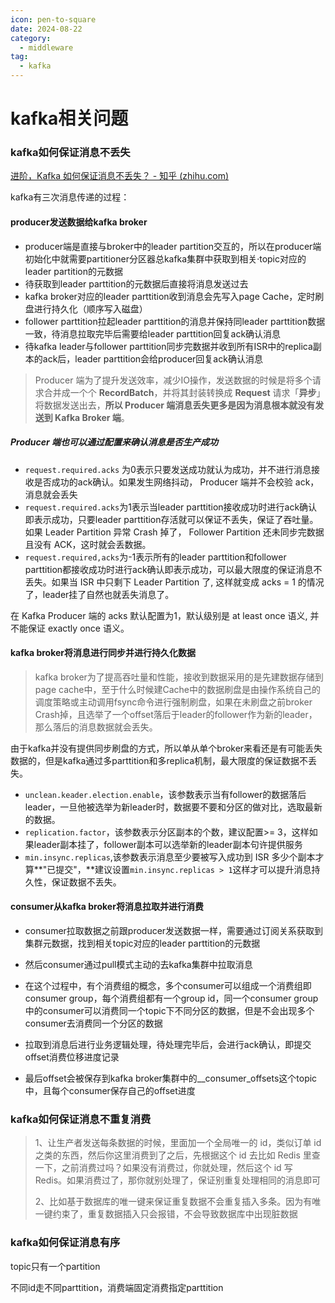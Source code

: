```yaml
---
icon: pen-to-square
date: 2024-08-22
category:
  - middleware
tag:
  - kafka
---
```

# kafka相关问题

### kafka如何保证消息不丢失

[进阶，Kafka 如何保证消息不丢失？ - 知乎 (zhihu.com)](https://zhuanlan.zhihu.com/p/459610418)

kafka有三次消息传递的过程：

#### producer发送数据给kafka broker

- producer端是直接与broker中的leader partition交互的，所以在producer端初始化中就需要partitioner分区器总kafka集群中获取到相关·topic对应的leader partition的元数据
- 待获取到leader parttition的元数据后直接将消息发送过去
- kafka broker对应的leader parttition收到消息会先写入page Cache，定时刷盘进行持久化（顺序写入磁盘）
- follower parttition拉起leader parttition的消息并保持同leader parttition数据一致，待消息拉取完毕后需要给leader parttition回复ack确认消息
- 待kafka leader与follower parttition同步完数据并收到所有ISR中的replica副本的ack后，leader parttition会给producer回复ack确认消息

> Producer 端为了提升发送效率，减少IO操作，发送数据的时候是将多个请求合并成一个个 **RecordBatch**，并将其封装转换成 **Request** 请求「**异步**」将数据发送出去，**所以 Producer 端消息丢失更多是因为消息根本就没有发送到 Kafka Broker 端**。

##### Producer 端也可以通过配置来确认消息是否生产成功

- `request.required.acks` 为0表示只要发送成功就认为成功，并不进行消息接收是否成功的ack确认。如果发生网络抖动， Producer 端并不会校验 ack，消息就会丢失
- `request.required.acks`为1表示当leader parttition接收成功时进行ack确认即表示成功，只要leader parttition存活就可以保证不丢失，保证了吞吐量。如果 Leader Partition 异常 Crash 掉了， Follower Partition 还未同步完数据且没有 ACK，这时就会丢数据。
- `request.required,acks`为-1表示所有的leader parttition和follower parttition都接收成功时进行ack确认即表示成功，可以最大限度的保证消息不丢失。如果当 ISR 中只剩下 Leader Partition 了, 这样就变成 acks = 1 的情况了，leader挂了自然也就丢失消息了。

在 Kafka Producer 端的 acks 默认配置为1，默认级别是 at least once 语义, 并不能保证 exactly once 语义。



#### kafka broker将消息进行同步并进行持久化数据

> kafka broker为了提高吞吐量和性能，接收到数据采用的是先建数据存储到page cache中，至于什么时候建Cache中的数据刷盘是由操作系统自己的调度策略或主动调用fsync命令进行强制刷盘，如果在未刷盘之前broker Crash掉，且选举了一个offset落后于leader的follower作为新的leader，那么落后的消息数据就会丢失。

​		由于kafka并没有提供同步刷盘的方式，所以单从单个broker来看还是有可能丢失数据的，但是kafka通过多parttition和多replica机制，最大限度的保证数据不丢失。

- `unclean.keader.election.enable`，该参数表示当有follower的数据落后leader，一旦他被选举为新leader时，数据要不要和分区的做对比，选取最新的数据。
- `replication.factor`，该参数表示分区副本的个数，建议配置>= 3，这样如果leader副本挂了，follower副本可以选举新的leader副本句许提供服务
- `min.insync.replicas`,该参数表示消息至少要被写入成功到 ISR 多少个副本才算**"已提交"，**建议设置`min.insync.replicas > 1`这样才可以提升消息持久性，保证数据不丢失。



#### consumer从kafka broker将消息拉取并进行消费

- consumer拉取数据之前跟producer发送数据一样，需要通过订阅关系获取到集群元数据，找到相关topic对应的leader parttition的元数据

- 然后consumer通过pull模式主动的去kafka集群中拉取消息

- 在这个过程中，有个消费组的概念，多个consumer可以组成一个消费组即consumer group，每个消费组都有一个group id，同一个consumer group中的consumer可以消费同一个topic下不同分区的数据，但是不会出现多个consumer去消费同一个分区的数据

- 拉取到消息后进行业务逻辑处理，待处理完毕后，会进行ack确认，即提交offset消费位移进度记录

- 最后offset会被保存到kafka broker集群中的__consumer_offsets这个topic中，且每个consumer保存自己的offset进度

  

### kafka如何保证消息不重复消费

> 1、让生产者发送每条数据的时候，里面加一个全局唯一的 id，类似订单 id 之类的东西，然后你这里消费到了之后，先根据这个 id 去比如 Redis 里查一下，之前消费过吗？如果没有消费过，你就处理，然后这个 id 写 Redis。如果消费过了，那你就别处理了，保证别重复处理相同的消息即可
>
> 2、比如基于数据库的唯一键来保证重复数据不会重复插入多条。因为有唯一键约束了，重复数据插入只会报错，不会导致数据库中出现脏数据



### kafka如何保证消息有序

topic只有一个partition

不同id走不同parttition，消费端固定消费指定parttition


